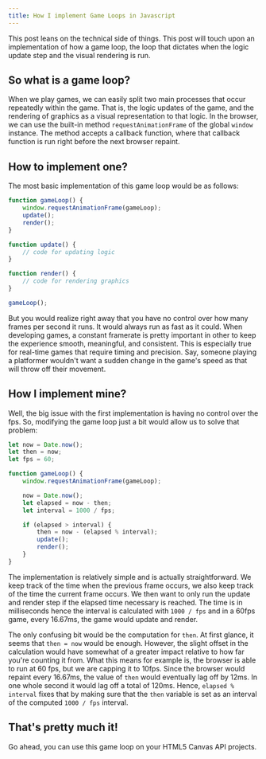 ```yaml
---
title: How I implement Game Loops in Javascript
---
```


This post leans on the technical side of things. This post will touch upon an implementation of how
a game loop, the loop that dictates when the logic update step and the visual rendering is run.

## So what is a game loop?
When we play games, we can easily split two main processes that occur repeatedly within the game.
That is, the logic updates of the game, and the rendering of graphics as a visual representation to that logic.
In the browser, we can use the built-in method `requestAnimationFrame` of the global `window` instance. The method 
accepts a callback function, where that callback function is run right before the next browser repaint.

## How to implement one?
The most basic implementation of this game loop would be as follows:
```js
function gameLoop() {
    window.requestAnimationFrame(gameLoop);
    update();
    render();
}

function update() {
    // code for updating logic
}

function render() {
    // code for rendering graphics
}

gameLoop();
```
But you would realize right away that you have no control over how many frames per second it runs. It would always run
as fast as it could. When developing games, a constant framerate is pretty important in other to keep the experience 
smooth, meaningful, and consistent. This is especially true for real-time games that require timing and precision.
Say, someone playing a platformer wouldn't want a sudden change in the game's speed as that will throw off their movement.

## How I implement mine?
Well, the big issue with the first implementation is having no control over the fps. So, modifying the game loop just a bit would
allow us to solve that problem:
```js
let now = Date.now();
let then = now;
let fps = 60;

function gameLoop() {
    window.requestAnimationFrame(gameLoop);

    now = Date.now();
    let elapsed = now - then;
    let interval = 1000 / fps;

    if (elapsed > interval) {
        then = now - (elapsed % interval);
        update();
        render();
    }
}
```
The implementation is relatively simple and is actually straightforward. We keep track of the time when the previous frame occurs,
we also keep track of the time the current frame occurs. We then want to only run the update and render step if the elapsed time necessary
is reached. The time is in milliseconds hence the interval is calculated with `1000 / fps` and in a 60fps game, every 16.67ms, the game would
update and render. 

The only confusing bit would be the computation for `then`. At first glance, it seems that `then = now` would be enough. However, the slight 
offset in the calculation would have somewhat of a greater impact relative to how far you're counting it from. What this means for example is,
the browser is able to run at 60 fps, but we are capping it to 10fps. Since the browser would repaint every 16.67ms, the value of `then` would 
eventually lag off by 12ms. In one whole second it would lag off a total of 120ms. Hence, `elapsed % interval` fixes that by making sure that the
`then` variable is set as an interval of the computed `1000 / fps` interval.

## That's pretty much it!
Go ahead, you can use this game loop on your HTML5 Canvas API projects.
